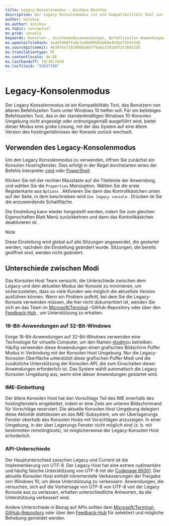```yaml
---
title: Legacy-Konsolenmodus – Windows-Desktop
description: Der Legacy Konsolenmodus ist ein Kompatibilitäts Tool zur Unterstützung beim Ausführen von Befehlszeilen Anwendungen, die möglicherweise nicht mit dem Windows 10-Konsolen Host funktionieren.
author: miniksa
ms.author: miniksa
ms.topic: conceptual
ms.prod: console
keywords: Konsolen-, Zeichenmodusanwendungen, Befehlszeilen Anwendungen, Terminalanwendungen, Konsolen-API, Kompatibilität
ms.openlocfilehash: eeddfd00ffa8c3ad9d99583b89e4b3be7959f445
ms.sourcegitcommit: 463975e71920908a6bff9a6a7291ddf3736652d5
ms.translationtype: MT
ms.contentlocale: de-DE
ms.lasthandoff: 10/30/2020
ms.locfileid: "93037708"
---
```

# <a name="legacy-console-mode"></a>Legacy-Konsolenmodus

Der Legacy Konsolenmodus ist ein Kompatibilitäts Tool, das Benutzern von älteren Befehlszeilen Tools unter Windows 10 helfen soll. Für ein beliebiges Befehlszeilen Tool, das in der standardmäßigen Windows 10-Konsolen Umgebung nicht angezeigt oder ordnungsgemäß ausgeführt wird, bietet dieser Modus eine grobe Lösung, mit der das System auf eine ältere Version des hostingerlebnisses der Konsole zurück wechselt.

## <a name="using-legacy-console-mode"></a>Verwenden des Legacy-Konsolenmodus

Um den Legacy Konsolenmodus zu verwenden, öffnen Sie zunächst ein Konsolen Hostingfenster. Dies erfolgt in der Regel durchstarten eines der Befehls Interpreter [cmd](https://docs.microsoft.com/windows-server/administration/windows-commands/cmd) oder [PowerShell](https://docs.microsoft.com/powershell/scripting/install/installing-windows-powershell).

Klicken Sie mit der rechten Maustaste auf die Titelleiste der Anwendung, und wählen Sie die `Properties` Menüoption. Wählen Sie die erste Registerkarte aus `Options` . Aktivieren Sie dann das Kontrollkästchen unten auf der Seite, in dem beschrieben wird `Use legacy console` . Drücken `OK` Sie die anzuwendende Schaltfläche.

Die Einstellung kann wieder hergestellt werden, indem Sie zum gleichen Eigenschaften Blatt Menü zurückkehren und dann das Kontrollkästchen deaktivieren `OK` .

> [!NOTE]
>Diese Einstellung wird global auf alle Sitzungen angewendet, die gestartet werden, nachdem die Einstellung geändert wurde. Sitzungen, die bereits geöffnet sind, werden nicht geändert.

## <a name="differences-between-modes"></a>Unterschiede zwischen Modi

Das Konsolen Host Team versucht, die Unterschiede zwischen dem Legacy-und dem aktuellen Modus der Konsole zu minimieren, um sicherzustellen, dass so viele Kunden wie möglich die aktuellste Version ausführen können. Wenn ein Problem auftritt, bei dem Sie die Legacy-Konsole verwenden müssen, die hier nicht dokumentiert ist, wenden Sie sich an das Team im [Microsoft/Terminal](https://github.com/microsoft/terminal/) -GitHub-Repository oder über den [Feedback-Hub](https://docs.microsoft.com/windows-insider/feedback-hub/feedback-hub-app) , um Unterstützung zu erhalten.

### <a name="16-bit-applications-on-32-bit-windows"></a>16-Bit-Anwendungen auf 32-Bit-Windows

Einige 16-Bit-Anwendungen auf 32-Bit-Windows verwenden eine Technologie für virtuelle Computer, um den Namen [ntvdm](https://docs.microsoft.com/windows/compatibility/ntvdm-and-16-bit-app-support)zu betreiben. Häufig verwenden diese Anwendungen einen grafischen Bildschirm Puffer Modus in Verbindung mit der Konsolen Host Umgebung. Nur die Legacy-Konsolen Oberfläche unterstützt diese grafischen Puffer Modi und die zusätzliche Unterstützung der Konsolen-API, die zum Einschalten dieser Anwendungen erforderlich ist. Das System wählt automatisch die Legacy Konsolen Umgebung aus, wenn eine dieser Anwendungen gestartet wird.

### <a name="ime-embedding"></a>IME-Einbettung

Der ältere Konsolen Host hat den Vorschlags Teil des IME innerhalb des hostingfensters eingebettet, indem er eine Zeile am unteren Bildschirmrand für Vorschläge reserviert. Die aktuelle Konsolen Host Umgebung delegiert diese Aktivität stattdessen an das IME-Subsystem, um ein Überlagerungs Fenster oberhalb des Konsolen Hosts mit Vorschlägen anzuzeigen. In einer Umgebung, in der über Lagerungs Fenster nicht möglich sind (z. b. mit bestimmten remotingtools), ist möglicherweise der Legacy-Konsolen Host erforderlich.

### <a name="api-differences"></a>API-Unterschiede

Der Hauptunterschied zwischen Legacy und Current ist die Implementierung von UTF-8. Der Legacy Host hat eine extrem rudimentäre und häufig falsche Unterstützung von UTF-8 mit der [Codepage 65001](https://docs.microsoft.com/windows/win32/intl/code-pages). Der aktuelle Konsolen Host enthält inkrementelle Verbesserungen der Freigabe von Windows 10, um diese Unterstützung zu verbessern. Anwendungen, die versuchen, sich auf die Vorhersage von UTF-8 von UTF-8 von der Legacy Konsole aus zu verlassen, erhalten unterschiedliche Antworten, da die Unterstützung verbessert wird.

Andere Unterschiede in Bezug auf APIs sollten dem [Microsoft/Terminal-GitHub-Repository](https://github.com/microsoft/terminal/) oder über den [Feedback-Hub](https://docs.microsoft.com/windows-insider/feedback-hub/feedback-hub-app) für selektiert und mögliche Behebung gemeldet werden.
